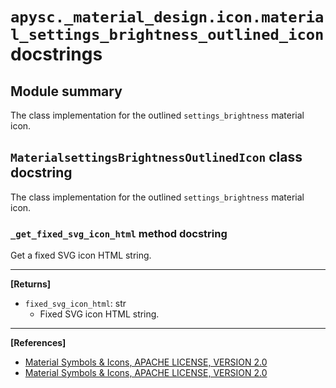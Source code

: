 # `apysc._material_design.icon.material_settings_brightness_outlined_icon` docstrings

## Module summary

The class implementation for the outlined `settings_brightness` material icon.

## `MaterialsettingsBrightnessOutlinedIcon` class docstring

The class implementation for the outlined `settings_brightness` material icon.

### `_get_fixed_svg_icon_html` method docstring

Get a fixed SVG icon HTML string.<hr>

**[Returns]**

- `fixed_svg_icon_html`: str
  - Fixed SVG icon HTML string.

<hr>

**[References]**

- [Material Symbols & Icons, APACHE LICENSE, VERSION 2.0](https://fonts.google.com/icons?icon.size=24&icon.color=%23e8eaed)
- [Material Symbols & Icons, APACHE LICENSE, VERSION 2.0](https://www.apache.org/licenses/LICENSE-2.0.html)